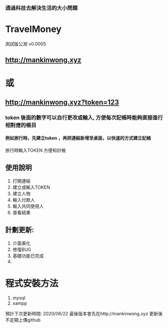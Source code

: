 ### 透過科技去解決生活的大小問題
# TravelMoney
測試版公測 v0.0005

## http://mankinwong.xyz
# 或
## http://mankinwong.xyz?token=123

### token 後面的數字可以自行更改或輸入, 方便每次記帳時能夠直接進行相對應的帳目

#### 例如旅行時，先建立token ，再把連結新增至桌面，以快速的方式建立記帳


旅行時輸入TOKEN
方便和計帳


## 使用說明
1. 打開連結
2. 建立或輸入TOKEN
3. 建立人物
4. 輸入付款人
5. 輸入共同使用人
6. 查看結果

## 計劃更新: 
1. 介面美化
2. 修復BUG
3. 基礎功能已完成
4. 

# 程式安裝方法
1. mysql
2. xampp 

預計下次更新時間: 2020/06/22 
最後版本會先在http://mankinwong.xyz 更新後不定期上傳github


